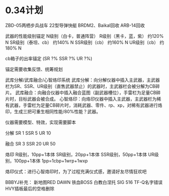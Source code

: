 # 0.34计划

ZBD-05两栖步兵战车
22型导弹快艇
BRDM2、Baikal回收
ARB-14回收


武器的性能级别锚定
N级别（白卡，普通阵营）
R级别（黑卡，蓝，紫） 约120% N
SR级别（泰坦、cb）	约140% N
SSR级别（cb）		约160% N
UR级别（cb）			约180% N

cb箱子的出率锚定 (SR ?% SSR ?% UR ?%)

锚定需要收集反馈、统筹规划

武库分解/武库融合/心智烙印系统
武库分解：向分解仪器中插入主武器，主武器栏为SR、SSR、UR级别（直售武器禁止）的武器时，主武器栏会被分解为CB碎片。
武库融合：向融合仪器中插入融合蓝图（副武器槽位），手雷栏为足量CB碎片时，目标武器会被合成。
心智烙印：向烙印仪器中插入主武器，主武器栏为稀有武器，手雷栏为足量CB碎片时，消耗武器、零件、rp、xp，对稀有武器进行烙印，生成三把可重生相同性能/80%性能？武器。

仪器需要模型、特效，实现需要脚本

分解
SR 1
SSR 5
UR 10

融合
SR 	3
SSR 20
UR 	50

烙印
R级别，10pp+1本体
SR级别，20pp+1本体
SSR级别，50pp+1本体
UR级别，100pp+1本体
1pp=1cbp+1wrp+1wxp


烙印仪式：进行心智烙印时，为了过程充满仪式感，邀请好友尽情狂欢吧





BBBYJ补充：
新地图RED DAWN
铁血BOSS
白教白涅托
SIG 516
TF-Q名字错误
HVY插板最后的空格删除